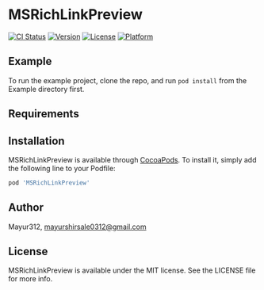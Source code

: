 # MSRichLinkPreview

[![CI Status](https://img.shields.io/travis/Mayur312/MSRichLinkPreview.svg?style=flat)](https://travis-ci.org/Mayur312/MSRichLinkPreview)
[![Version](https://img.shields.io/cocoapods/v/MSRichLinkPreview.svg?style=flat)](https://cocoapods.org/pods/MSRichLinkPreview)
[![License](https://img.shields.io/cocoapods/l/MSRichLinkPreview.svg?style=flat)](https://cocoapods.org/pods/MSRichLinkPreview)
[![Platform](https://img.shields.io/cocoapods/p/MSRichLinkPreview.svg?style=flat)](https://cocoapods.org/pods/MSRichLinkPreview)

## Example

To run the example project, clone the repo, and run `pod install` from the Example directory first.

## Requirements

## Installation

MSRichLinkPreview is available through [CocoaPods](https://cocoapods.org). To install
it, simply add the following line to your Podfile:

```ruby
pod 'MSRichLinkPreview'
```

## Author

Mayur312, mayurshirsale0312@gmail.com

## License

MSRichLinkPreview is available under the MIT license. See the LICENSE file for more info.
